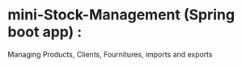 # mini-Stock-Management (Spring boot app) : 

Managing Products, Clients, Fournitures, imports and exports 
